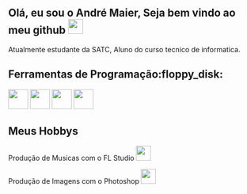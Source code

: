 <h2>Olá, eu sou o André Maier, Seja bem vindo ao meu github <img src="https://media.tenor.com/itjFesV8_RUAAAAi/soulja-boy-pepe.gif" heigth="30" width="30"></h2>
<p>Atualmente estudante da SATC, Aluno do curso tecnico de informatica.</p>
<h2>Ferramentas de Programação:floppy_disk:</h2>
<p><img src="https://cdn.jsdelivr.net/gh/devicons/devicon/icons/python/python-original.svg" heigth="40" width="40">
<img src="https://cdn.jsdelivr.net/gh/devicons/devicon/icons/c/c-plain.svg"heigth="40" width="40">
<img src="https://cdn.jsdelivr.net/gh/devicons/devicon/icons/photoshop/photoshop-line.svg"heigth="40" width="40">
<img src="https://cdn.jsdelivr.net/gh/devicons/devicon/icons/html5/html5-original.svg"heigth="40" width="40">
<h2>Meus Hobbys</h2>
<p>Produção de Musicas com o FL Studio   <img src="https://upload.wikimedia.org/wikipedia/pt/7/7e/Fl_studio_logo.png?20210120065130"heigth="30" width="30"></p>
<p>Produção de Imagens com o Photoshop   <img src="https://cdn.jsdelivr.net/gh/devicons/devicon/icons/photoshop/photoshop-line.svg"heigth="30" width="30"></p> 
